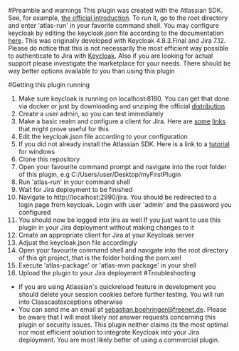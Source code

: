 #Preamble and warnings
This plugin was created with the Atlassian SDK. See, for example, [the official introduction](https://developer.atlassian.com/display/DOCS/Introduction+to+the+Atlassian+Plugin+SDK).
To run it, go to the root directory and enter 'atlas-run' in your favorite command shell.
You may configure keycloak by editing the keycloak.json file according to the documentation [here](https://www.keycloak.org/docs/latest/securing_apps/index.html#java-adapters).
This was originally developed with Keycloak 4.8.3.Final and Jira 7.12.
Please do notice that this is not necessarily the most efficient way possible to authenticate to Jira with [Keycloak](https://www.keycloak.org/). 
Also if you are looking for actual support please investigate the marketplace for your needs. There should be way better options available to you than using this plugin

#Getting this plugin running
1. Make sure keycloak is running on localhost:8180. You can get that done via docker or just by downloading and unziping the official [distribution](https://www.keycloak.org/downloads.html)
2. Create a user admin, so you can test immediately
3. Make a basic realm and configure a client for Jira. Here are [some]() [links]() that might prove useful for this
4. Edit the keycloak.json file according to your configuration
2. If you did not already install the Atlassian SDK. Here is a link to a [tutorial](https://developer.atlassian.com/server/framework/atlassian-sdk/install-the-atlassian-sdk-on-a-windows-system/) for windows
3. Clone this repository
4. Open your favourite command prompt and navigate into the root folder of this plugin, e.g C:/Users/user/Desktop/myFirstPlugin
5. Run 'atlas-run' in your command shell
6. Wait for Jira deployment to be finished
7. Navigate to http://localhost:2990/jira. You should be redirected to a login page from keycloak. Login with user 'admin' and the password you configured
8. You should now be logged into jira as well
If you just want to use this plugin in your Jira deployment without making changes to it
1. Create an appropriate client for Jira at your Keycloak server
2. Adjust the keycloak.json file accordingly
3. Open your favourite command shell and navigate into the root directory of this git project, that is the folder holding the pom.xml
4. Execute 'atlas-package' or 'atlas-mvn package' in your shell
5. Upload the plugin to your Jira deployment
#Troubleshooting
* If you are using Atlassian's quickreload feature in development you should delete your session cookies before further testing. You will run into Classcastexceptions otherwise
* You can send me an email at [sebastian.boehringer@freenet.de](mailto:sebastian.boehringer@freenet.de). Please be aware that I will most likely *not* answer requests concerning this plugin or security issues. This plugin neither claims its the most optimal nor most efficient solution to integrate Keycloak into your Jira deployment. You are most likely better of using a commercial plugin.
